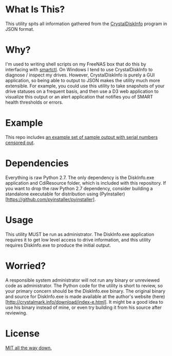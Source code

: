 What Is This?
=============
This utility spits all information gathered from the [CrystalDiskInfo](http://crystalmark.info/software/CrystalDiskInfo/index-e.html) program in JSON format.

Why?
====
I'm used to writing shell scripts on my FreeNAS box that do this by interfacing with [smartctl](https://github.com/mirror/smartmontools). On Windows I tend to use CrystalDiskInfo to diagnose / inspect my drives. However, CrystalDiskInfo is purely a GUI application, so being able to output to JSON makes the utility much more extensible. For example, you could use this utility to take snapshots of your drive statuses on a frequent basis, and then use a D3 web application to visualize this output or an alert application that notifies you of SMART health thresholds or errors.

Example
=======
This repo includes [an example set of sample output with serial numbers censored out](https://github.com/xioustic/CrystalDiskInfoParser/blob/master/SAMPLE.json).

Dependencies
============
Everything is raw Python 2.7. The only dependency is the DiskInfo.exe application and CdiResource folder, which is included with this repository. If you want to drop the raw Python 2.7 dependency, consider building a standalone executable for distribution using (PyInstaller)[https://github.com/pyinstaller/pyinstaller].

Usage
=====
This utility MUST be run as administrator. The DiskInfo.exe application requires it to get low level access to drive information, and this utility requires DiskInfo.exe to produce the initial output.

Worried?
========
A responsible system administrator will not run any binary or unreviewed code as administrator. The Python code for the utility is short to review, so your primary concern should be the DiskInfo.exe binary. The original binary and source for DiskInfo.exe is made available at the author's website (here)[http://crystalmark.info/download/index-e.html]. It might be a good idea to use his binary instead of mine, or even try building it from his source after reviewing.

License
=======
[MIT all the way down.](https://github.com/xioustic/CrystalDiskInfoParser/blob/master/LICENSE.md)
